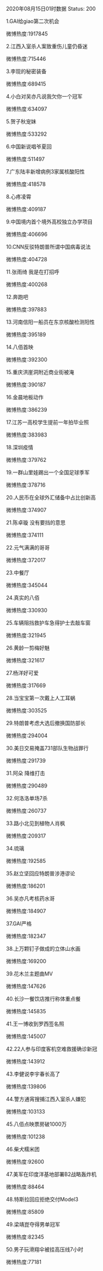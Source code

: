 2020年08月15日01时数据
Status: 200

1.GAI给giao第二次机会

微博热度:1917845

2.江西入室杀人案致重伤儿童仍昏迷

微博热度:715446

3.李现的秘密装备

微博热度:689415

4.小白对吴亦凡说我欠你一个冠军

微博热度:634097

5.贺子秋宠妹

微博热度:533292

6.中国新说唱爷夏回

微博热度:511497

7.广东陆丰新增病例3家属核酸阳性

微博热度:418578

8.心疼凌霄

微博热度:409187

9.中国境内首个境外高校独立办学项目

微博热度:406696

10.CNN反驳特朗普所谓中国病毒说法

微博热度:404728

11.张雨绮 我是在打招呼

微博热度:400268

12.奔跑吧

微博热度:397883

13.河南信阳一船员在东京核酸检测阳性

微博热度:395189

14.八佰首映

微博热度:392300

15.重庆洪崖洞附近商业街被淹

微博热度:390187

16.金晨地板动作

微博热度:386239

17.江苏一高校学生提前一年拍毕业照

微博热度:383983

18.深圳疫情

微博热度:379762

19.一群山里娃踢出一个全国足球季军

微博热度:378716

20.人民币在全球外汇储备中占比创新高

微博热度:374907

21.陈卓璇 没有要挡的意思

微博热度:374111

22.元气满满的哥哥

微博热度:372017

23.中餐厅

微博热度:345044

24.真实的八佰

微博热度:330930

25.车辆阻挡救护车急得护士去敲车窗

微博热度:321945

26.黄龄一剪梅好魅

微博热度:321617

27.杨洋好可爱

微博热度:317669

28.当宝宝第一次戴上人工耳蜗

微博热度:303525

29.特朗普考虑大选后撤换国防部长

微博热度:294004

30.美日交易掩盖731部队生物战罪行

微博热度:291739

31.阿朵 降维打击

微博热度:290489

32.何洛洛单场7杀

微博热度:260737

33.路小北见到植物人肖枫

微博热度:209317

34.琉璃

微博热度:192585

35.赵立坚回应特朗普涉港谬论

微博热度:186201

36.吴亦凡考核药水哥

微博热度:184907

37.GAI严格

微博热度:182347

38.上万颗钉子做成的立体山水画

微博热度:169200

39.花木兰主题曲MV

微博热度:147626

40.长沙一餐饮店推行称体重点餐

微博热度:145835

41.王一博收到罗西签名照

微博热度:145007

42.22人参与印度客机空难救援确诊新冠

微博热度:143912

43.李健说李宇春长高了

微博热度:139806

44.警方通宵搜捕江西入室杀人嫌犯

微博热度:103133

45.八佰点映票房破1000万

微博热度:101238

46.柴犬糯米团

微博热度:92600

47.美军在印度洋基地部署B2战略轰炸机

微博热度:88464

48.特斯拉回应拒绝交付Model3

微博热度:85809

49.梁靖崑夺得男单冠军

微博热度:82345

50.男子玩滑翔伞被挂高压线7小时

微博热度:77181

